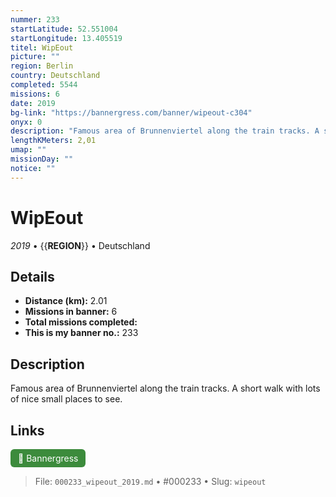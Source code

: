 ```yaml
---
nummer: 233
startLatitude: 52.551004
startLongitude: 13.405519
titel: WipEout
picture: ""
region: Berlin
country: Deutschland
completed: 5544
missions: 6
date: 2019
bg-link: "https://bannergress.com/banner/wipeout-c304"
onyx: 0
description: "Famous area of Brunnenviertel along the train tracks. A short walk with lots of nice small places to see."
lengthKMeters: 2,01
umap: ""
missionDay: ""
notice: ""
---
```

# WipEout

*2019* • {{__REGION__}} • Deutschland





## Details
- **Distance (km):** 2.01
- **Missions in banner:** 6
- **Total missions completed:** 
- **This is my banner no.:** 233



## Description
Famous area of Brunnenviertel along the train tracks. A short walk with lots of nice small places to see.



## Links
<a href="https://bannergress.com/banner/wipeout-c304" target="_blank" style="display:inline-block;margin-right:8px;padding:6px 12px;background:#3c8b3c;color:#fff;text-decoration:none;border-radius:6px;">🔗 Bannergress</a>



> File: `000233_wipeout_2019.md` • #000233 • Slug: `wipeout`
